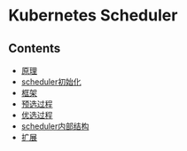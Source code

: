 Kubernetes Scheduler
====================

## Contents

* [原理](scheduler_design.md)
* [scheduler初始化](scheduler_init.md)
* [框架](scheduler_framework.md)
* [预选过程](scheduler_predicate_algorithm.md)
* [优选过程](scheduler_priority_algorithm.md)
* [scheduler内部结构](internal-structure/README.md)
* [扩展](extension/README.md)